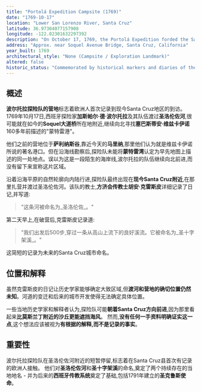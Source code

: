 ```yaml
---
title: "Portolá Expedition Campsite (1769)"
date: "1769-10-17"
location: "Lower San Lorenzo River, Santa Cruz"
latitude: 36.97304077157908
longitude: -122.02301632297392
description: "On October 17, 1769, the Portolá Expedition forded the San Lorenzo River and camped nearby, marking the first recorded European presence in what is now Santa Cruz."
address: "Approx. near Soquel Avenue Bridge, Santa Cruz, California"
year_built: 1769
architectural_style: "None (Campsite / Exploration Landmark)"
altered: false
historic_status: "Commemorated by historical markers and diaries of the Portolá Expedition"
---
```


## 概述

**波尔托拉探险队的营地**标志着欧洲人首次记录到现今Santa Cruz地区的到访。1769年10月17日,西班牙探险家**加斯帕尔·德·波尔托拉**及其队伍渡过**圣洛伦佐河**,很可能就在如今的**Soquel大道桥**所在地附近,继续向北寻找**塞巴斯蒂安·维兹卡伊诺**160多年前描述的"蒙特雷港"。

他们之前的营地位于**萨利纳斯谷**,靠近今天的**马里纳**,那里他们认为就是维兹卡伊诺所说的著名港口。但在沿海线勘察后,探险队未能将**蒙特雷湾**认定为早先地图上描述的同一处地点。误以为这是一段陌生的海岸线,波尔托拉的队伍继续向北前进,而没有留下来宣称这片区域。

沿着沿海平原的自然轮廓向内陆行进,探险队最终出现在**现今Santa Cruz附近**,在那里扎营并渡过圣洛伦佐河。该队的教士,**方济会传教士胡安·克雷斯皮**详细记录了日记,并写道:

> "这条河被命名为_圣洛伦佐_。"

第二天早上,在破营后,克雷斯皮记录道:

> "我们出发后500步,穿过一条从高山上流下的良好溪流。它被命名为_圣十字架溪_。"

这简短的记录为未来的Santa Cruz城市命名。

## 位置和解释

虽然克雷斯皮的日记让历史学家能够确定大致区域,但**渡河和营地的确切位置仍然未知**。河道的变迁和后来的城市开发使得无法确定具体位置。

一些当地历史学家和解释者认为,探险队可能**朝着Santa Cruz方向前进**,因为那里看起来**比莫斯兰丁附近的沙丘更能遮挡海风**。
然而,**没有任何一手资料明确证实这一点**,这个想法应该被视为**有根据的解释,而不是记录的事实**。

## 重要性

波尔托拉探险队在圣洛伦佐河附近的短暂停留,标志着在Santa Cruz县首次有记录的欧洲人接触。
他们对**圣洛伦佐河**和**圣十字架溪**的命名,奠定了两个持续存在的当地地名 - 并为后来的**西班牙传教系统**奠定了基础,包括1791年建立的**圣克鲁斯使命**。